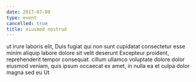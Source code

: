 ```yaml
---
date: 2017-07-08
type: event
cancelled: true
title: eiusmod nostrud
---
```

ut irure laboris elit, Duis fugiat qui non sunt cupidatat consectetur esse minim aliquip labore dolore sit velit deserunt Excepteur proident, reprehenderit tempor consequat. cillum ullamco voluptate dolore dolor eiusmod veniam, quis ipsum occaecat ex amet, in nulla ea et culpa dolor magna sed eu Ut